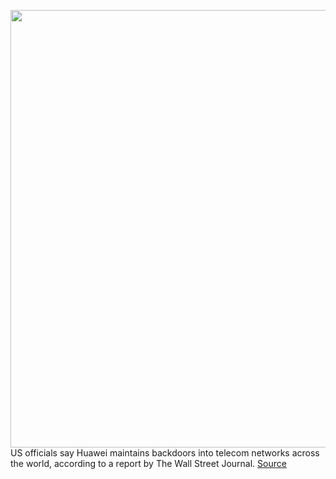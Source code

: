 <img src='https://cdn.vox-cdn.com/thumbor/YUXNNQGTtZm4He4bC3OEqM2xipk=/0x0:2040x1360/1200x800/filters:focal(857x517:1183x843)/cdn.vox-cdn.com/uploads/chorus_image/image/66295594/acastro_190521_1777_huawei_0001.0.0.jpg' width='700px' /><br/>
US officials say Huawei maintains backdoors into telecom networks across the world, according to a report by The Wall Street Journal.
<a href='https://www.theverge.com/2020/2/11/21133631/huawei-china-spying-claims-us-officials-blacklist-5g'> Source <a/>